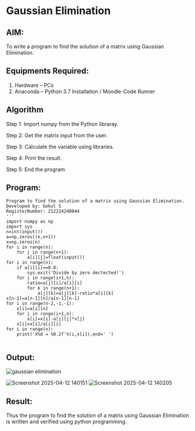 # Gaussian Elimination

## AIM:
To write a program to find the solution of a matrix using Gaussian Elimination.

## Equipments Required:
1. Hardware – PCs
2. Anaconda – Python 3.7 Installation / Moodle-Code Runner

## Algorithm
Step 1: Import numpy from the Python libraray.

Step 2: Get the matrix input from the user.

Step 3: Calculate the variable using libraries.

Step 4: Print the result.

Step 5: End the program

## Program:
```
Program to find the solution of a matrix using Gaussian Elimination.
Developed by: Gokul S
RegisterNumber: 212224240044
'''
import numpy as np
import sys
n=int(input())
a=np.zeros((n,n+1))
x=np.zeros(n)
for i in range(n):
    for j in range(n+1):
        a[i][j]=float(input())
for i in range(n):
    if a[i][i]==0.0:
        sys.exit('Divide by zero dectected!')
    for j in range(i+1,n):
        ratio=a[j][i]/a[i][i]
        for k in range(n+1):
            a[j][k]=a[j][k]-ratio*a[i][k]
x[n-1]=a[n-1][n]/a[n-1][n-1]
for i in range(n-2,-1,-1):
    x[i]=a[i][n]
    for j in range(i+1,n):
        x[i]=x[i]-a[i][j]*x[j]
    x[i]=x[i]/a[i][i]
for i in range(n):
    print('X%d = %0.2f'%(i,x[i]),end=' ')
        

```

## Output:
![gaussian elimination]()

![Screenshot 2025-04-12 140151](https://github.com/user-attachments/assets/60234465-4923-4b14-9fa1-2a3a0c99386f)
![Screenshot 2025-04-12 140205](https://github.com/user-attachments/assets/92ba4aa0-f0cc-4d7f-8b92-bd998c716452)




## Result:
Thus the program to find the solution of a matrix using Gaussian Elimination is written and verified using python programming.

